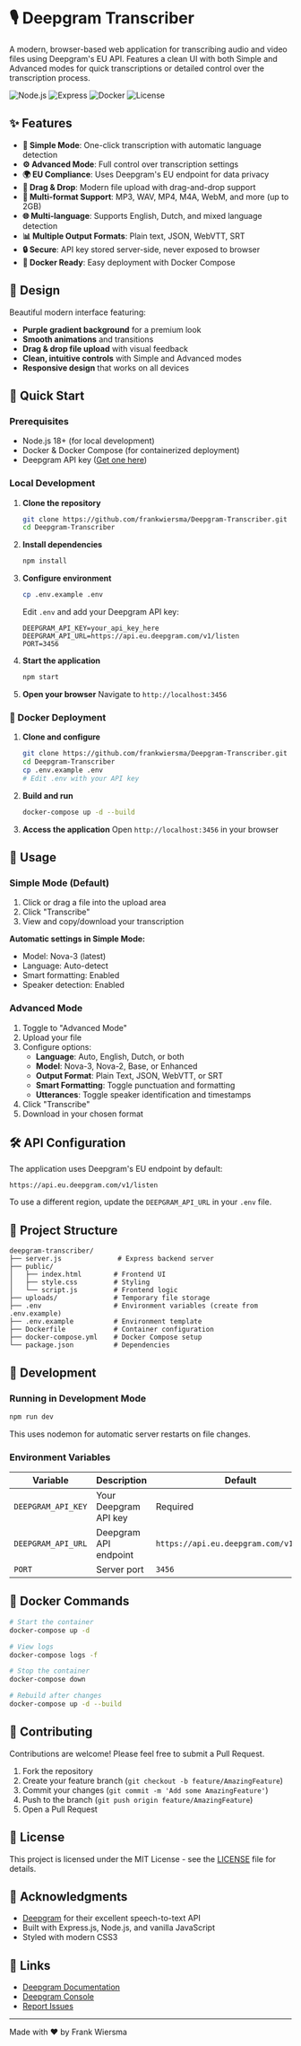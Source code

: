 # 🎙️ Deepgram Transcriber

A modern, browser-based web application for transcribing audio and video files using Deepgram's EU API. Features a clean UI with both Simple and Advanced modes for quick transcriptions or detailed control over the transcription process.

![Node.js](https://img.shields.io/badge/node.js-18+-green.svg)
![Express](https://img.shields.io/badge/express-4.18+-blue.svg)
![Docker](https://img.shields.io/badge/docker-ready-blue.svg)
![License](https://img.shields.io/badge/license-MIT-green.svg)

## ✨ Features

- **🚀 Simple Mode**: One-click transcription with automatic language detection
- **⚙️ Advanced Mode**: Full control over transcription settings
- **🌍 EU Compliance**: Uses Deepgram's EU endpoint for data privacy
- **📁 Drag & Drop**: Modern file upload with drag-and-drop support
- **🎯 Multi-format Support**: MP3, WAV, MP4, M4A, WebM, and more (up to 2GB)
- **🌐 Multi-language**: Supports English, Dutch, and mixed language detection
- **📊 Multiple Output Formats**: Plain text, JSON, WebVTT, SRT
- **🔒 Secure**: API key stored server-side, never exposed to browser
- **🐳 Docker Ready**: Easy deployment with Docker Compose

## 🎨 Design

Beautiful modern interface featuring:
- **Purple gradient background** for a premium look
- **Smooth animations** and transitions
- **Drag & drop file upload** with visual feedback
- **Clean, intuitive controls** with Simple and Advanced modes
- **Responsive design** that works on all devices

## 🚀 Quick Start

### Prerequisites

- Node.js 18+ (for local development)
- Docker & Docker Compose (for containerized deployment)
- Deepgram API key ([Get one here](https://console.deepgram.com/))

### Local Development

1. **Clone the repository**
   ```bash
   git clone https://github.com/frankwiersma/Deepgram-Transcriber.git
   cd Deepgram-Transcriber
   ```

2. **Install dependencies**
   ```bash
   npm install
   ```

3. **Configure environment**
   ```bash
   cp .env.example .env
   ```
   Edit `.env` and add your Deepgram API key:
   ```env
   DEEPGRAM_API_KEY=your_api_key_here
   DEEPGRAM_API_URL=https://api.eu.deepgram.com/v1/listen
   PORT=3456
   ```

4. **Start the application**
   ```bash
   npm start
   ```

5. **Open your browser**
   Navigate to `http://localhost:3456`

### 🐳 Docker Deployment

1. **Clone and configure**
   ```bash
   git clone https://github.com/frankwiersma/Deepgram-Transcriber.git
   cd Deepgram-Transcriber
   cp .env.example .env
   # Edit .env with your API key
   ```

2. **Build and run**
   ```bash
   docker-compose up -d --build
   ```

3. **Access the application**
   Open `http://localhost:3456` in your browser

## 📖 Usage

### Simple Mode (Default)
1. Click or drag a file into the upload area
2. Click "Transcribe"
3. View and copy/download your transcription

**Automatic settings in Simple Mode:**
- Model: Nova-3 (latest)
- Language: Auto-detect
- Smart formatting: Enabled
- Speaker detection: Enabled

### Advanced Mode
1. Toggle to "Advanced Mode"
2. Upload your file
3. Configure options:
   - **Language**: Auto, English, Dutch, or both
   - **Model**: Nova-3, Nova-2, Base, or Enhanced
   - **Output Format**: Plain Text, JSON, WebVTT, or SRT
   - **Smart Formatting**: Toggle punctuation and formatting
   - **Utterances**: Toggle speaker identification and timestamps
4. Click "Transcribe"
5. Download in your chosen format

## 🛠️ API Configuration

The application uses Deepgram's EU endpoint by default:
```
https://api.eu.deepgram.com/v1/listen
```

To use a different region, update the `DEEPGRAM_API_URL` in your `.env` file.

## 📁 Project Structure

```
deepgram-transcriber/
├── server.js              # Express backend server
├── public/
│   ├── index.html        # Frontend UI
│   ├── style.css         # Styling
│   └── script.js         # Frontend logic
├── uploads/              # Temporary file storage
├── .env                  # Environment variables (create from .env.example)
├── .env.example          # Environment template
├── Dockerfile            # Container configuration
├── docker-compose.yml    # Docker Compose setup
└── package.json          # Dependencies
```

## 🔧 Development

### Running in Development Mode
```bash
npm run dev
```
This uses nodemon for automatic server restarts on file changes.

### Environment Variables
| Variable | Description | Default |
|----------|-------------|---------|
| `DEEPGRAM_API_KEY` | Your Deepgram API key | Required |
| `DEEPGRAM_API_URL` | Deepgram API endpoint | `https://api.eu.deepgram.com/v1/listen` |
| `PORT` | Server port | `3456` |

## 🐳 Docker Commands

```bash
# Start the container
docker-compose up -d

# View logs
docker-compose logs -f

# Stop the container
docker-compose down

# Rebuild after changes
docker-compose up -d --build
```

## 🤝 Contributing

Contributions are welcome! Please feel free to submit a Pull Request.

1. Fork the repository
2. Create your feature branch (`git checkout -b feature/AmazingFeature`)
3. Commit your changes (`git commit -m 'Add some AmazingFeature'`)
4. Push to the branch (`git push origin feature/AmazingFeature`)
5. Open a Pull Request

## 📝 License

This project is licensed under the MIT License - see the [LICENSE](LICENSE) file for details.

## 🙏 Acknowledgments

- [Deepgram](https://www.deepgram.com/) for their excellent speech-to-text API
- Built with Express.js, Node.js, and vanilla JavaScript
- Styled with modern CSS3

## 🔗 Links

- [Deepgram Documentation](https://developers.deepgram.com/)
- [Deepgram Console](https://console.deepgram.com/)
- [Report Issues](https://github.com/frankwiersma/Deepgram-Transcriber/issues)

---

Made with ❤️ by Frank Wiersma